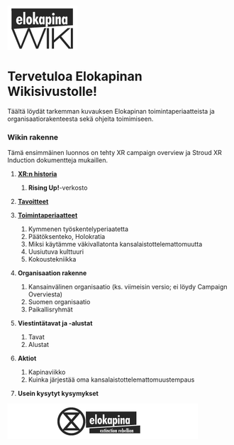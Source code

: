 ![kapinawiki logo](https://raw.githubusercontent.com/elokapina/kapinawiki/master/imgs/elokapina_wiki_logo.png)

# **Tervetuloa Elokapinan Wikisivustolle!**
Täältä löydät tarkemman kuvauksen Elokapinan toimintaperiaatteista ja organisaatiorakenteesta sekä ohjeita toimimiseen.

### **Wikin rakenne**

<a name="1" href="https://raw.githubusercontent.com/elokapina/kapinawiki/master/wiki_pages/1_XR_historia.md"></a>
<a name="2" href="https://raw.githubusercontent.com/elokapina/kapinawiki/master/wiki_pages/1_XR_historia.md"></a>
<a name="3" href="https://raw.githubusercontent.com/elokapina/kapinawiki/master/wiki_pages/1_XR_historia.md"></a>
<a name="4" href="https://raw.githubusercontent.com/elokapina/kapinawiki/master/wiki_pages/1_XR_historia.md"></a>
<a name="5" href="https://raw.githubusercontent.com/elokapina/kapinawiki/master/wiki_pages/1_XR_historia.md"></a>
<a name="6" href="https://raw.githubusercontent.com/elokapina/kapinawiki/master/wiki_pages/1_XR_historia.md"></a>


Tämä ensimmäinen luonnos on tehty XR campaign overview ja Stroud XR Induction dokumentteja mukaillen.
1. **[XR:n historia](#1)**
    1.	**Rising Up!**-verkosto
    
2. **[Tavoitteet](#2)**
3. **[Toimintaperiaatteet](#3)**
    1.	Kymmenen työskentelyperiaatetta
    2.	Päätöksenteko, Holokratia
    3.	Miksi käytämme väkivallatonta kansalaistottelemattomuutta
    4.	Uusiutuva kulttuuri
    5.	Kokoustekniikka
    
4. **Organisaation rakenne**
    1.	Kansainvälinen organisaatio (ks. viimeisin versio; ei löydy Campaign Overviesta)
    2.	Suomen organisaatio
    3.	Paikallisryhmät
    
5. **Viestintätavat ja -alustat**
    1.  Tavat
    2.  Alustat
6. **Aktiot**
    1.	Kapinaviikko
    2.	Kuinka järjestää oma kansalaistottelemattomuustempaus

7. **Usein kysytyt kysymykset**



![elokapina logo](https://raw.githubusercontent.com/elokapina/kapinawiki/master/imgs/logo.png)
